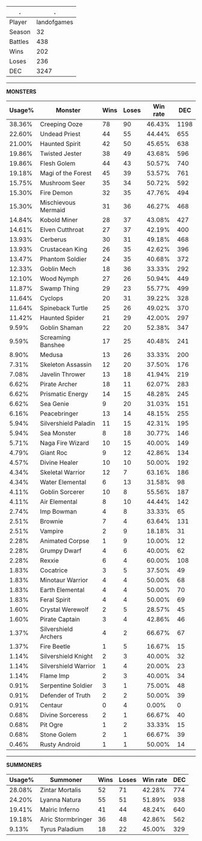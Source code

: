 .|.
|-|-
Player|landofgames
Season|32
Battles|438
Wins|202
Loses|236
DEC|3247

---
**MONSTERS**

Usage%|Monster|Wins|Loses|Win rate|DEC|
-|-|-|-|-|-|
38.36%|Creeping Ooze|78|90|46.43%|1198|
22.60%|Undead Priest|44|55|44.44%|655|
21.00%|Haunted Spirit|42|50|45.65%|638|
19.86%|Twisted Jester|38|49|43.68%|596|
19.86%|Flesh Golem|44|43|50.57%|740|
19.18%|Magi of the Forest|45|39|53.57%|761|
15.75%|Mushroom Seer|35|34|50.72%|592|
15.30%|Fire Demon|32|35|47.76%|494|
15.30%|Mischievous Mermaid|31|36|46.27%|468|
14.84%|Kobold Miner|28|37|43.08%|427|
14.61%|Elven Cutthroat|27|37|42.19%|400|
13.93%|Cerberus|30|31|49.18%|468|
13.93%|Crustacean King|26|35|42.62%|396|
13.47%|Phantom Soldier|24|35|40.68%|372|
12.33%|Goblin Mech|18|36|33.33%|292|
12.10%|Wood Nymph|27|26|50.94%|449|
11.87%|Swamp Thing|29|23|55.77%|499|
11.64%|Cyclops|20|31|39.22%|328|
11.64%|Spineback Turtle|25|26|49.02%|370|
11.42%|Haunted Spider|21|29|42.00%|297|
9.59%|Goblin Shaman|22|20|52.38%|347|
9.59%|Screaming Banshee|17|25|40.48%|241|
8.90%|Medusa|13|26|33.33%|200|
7.31%|Skeleton Assassin|12|20|37.50%|176|
7.08%|Javelin Thrower|13|18|41.94%|219|
6.62%|Pirate Archer|18|11|62.07%|283|
6.62%|Prismatic Energy|14|15|48.28%|245|
6.62%|Sea Genie|9|20|31.03%|151|
6.16%|Peacebringer|13|14|48.15%|255|
5.94%|Silvershield Paladin|11|15|42.31%|195|
5.94%|Sea Monster|8|18|30.77%|146|
5.71%|Naga Fire Wizard|10|15|40.00%|149|
4.79%|Giant Roc|9|12|42.86%|134|
4.57%|Divine Healer|10|10|50.00%|192|
4.34%|Skeletal Warrior|12|7|63.16%|186|
4.34%|Water Elemental|6|13|31.58%|98|
4.11%|Goblin Sorcerer|10|8|55.56%|187|
4.11%|Air Elemental|8|10|44.44%|142|
2.74%|Imp Bowman|4|8|33.33%|65|
2.51%|Brownie|7|4|63.64%|131|
2.51%|Vampire|2|9|18.18%|31|
2.28%|Animated Corpse|1|9|10.00%|12|
2.28%|Grumpy Dwarf|4|6|40.00%|62|
2.28%|Rexxie|6|4|60.00%|108|
1.83%|Cocatrice|3|5|37.50%|49|
1.83%|Minotaur Warrior|4|4|50.00%|68|
1.83%|Earth Elemental|4|4|50.00%|70|
1.83%|Feral Spirit|4|4|50.00%|69|
1.60%|Crystal Werewolf|2|5|28.57%|45|
1.60%|Pirate Captain|3|4|42.86%|46|
1.37%|Silvershield Archers|4|2|66.67%|67|
1.37%|Fire Beetle|1|5|16.67%|15|
1.14%|Silvershield Knight|2|3|40.00%|32|
1.14%|Silvershield Warrior|1|4|20.00%|23|
1.14%|Flame Imp|2|3|40.00%|34|
0.91%|Serpentine Soldier|3|1|75.00%|48|
0.91%|Defender of Truth|2|2|50.00%|39|
0.91%|Centaur|0|4|0.00%|0|
0.68%|Divine Sorceress|2|1|66.67%|40|
0.68%|Pit Ogre|1|2|33.33%|15|
0.68%|Stone Golem|2|1|66.67%|39|
0.46%|Rusty Android|1|1|50.00%|14|

---
**SUMMONERS**

Usage%|Summoner|Wins|Loses|Win rate|DEC|
-|-|-|-|-|-|
28.08%|Zintar Mortalis|52|71|42.28%|774|
24.20%|Lyanna Natura|55|51|51.89%|938|
19.41%|Malric Inferno|41|44|48.24%|640|
19.18%|Alric Stormbringer|36|48|42.86%|562|
9.13%|Tyrus Paladium|18|22|45.00%|329|
